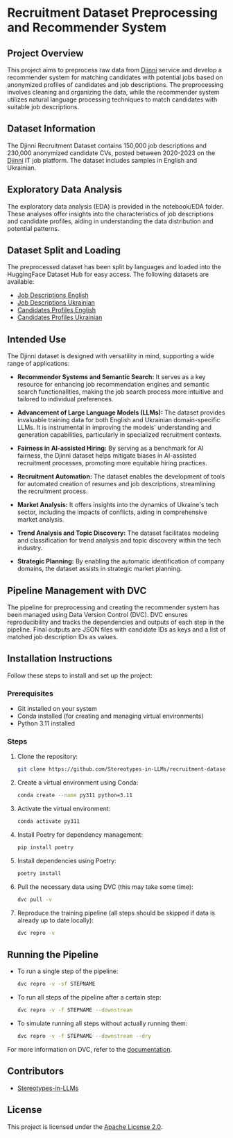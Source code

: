 # Recruitment Dataset Preprocessing and Recommender System

## Project Overview
This project aims to preprocess raw data from [Djinni](https://djinni.co) service and develop a recommender system for matching candidates with potential jobs based on anonymized profiles of candidates and job descriptions. The preprocessing involves cleaning and organizing the data, while the recommender system utilizes natural language processing techniques to match candidates with suitable job descriptions.

## Dataset Information
 The Djinni Recruitment Dataset contains 150,000 job descriptions and 230,000 anonymized candidate CVs, posted between 2020-2023 on the [Djinni](https://djinni.co/) IT job platform. The dataset includes samples in English and Ukrainian. 

## Exploratory Data Analysis
The exploratory data analysis (EDA) is provided in the notebook/EDA folder. These analyses offer insights into the characteristics of job descriptions and candidate profiles, aiding in understanding the data distribution and potential patterns.

## Dataset Split and Loading
The preprocessed dataset has been split by languages and loaded into the HuggingFace Dataset Hub for easy access. The following datasets are available:
- [Job Descriptions English](https://huggingface.co/datasets/Stereotypes-in-LLMs/recruitment-dataset-job-descriptions-english)
- [Job Descriptions Ukrainian](https://huggingface.co/datasets/Stereotypes-in-LLMs/recruitment-dataset-job-descriptions-ukrainian)
- [Candidates Profiles English](https://huggingface.co/datasets/Stereotypes-in-LLMs/recruitment-dataset-candidate-profiles-english)
- [Candidates Profiles Ukrainian](https://huggingface.co/datasets/Stereotypes-in-LLMs/recruitment-dataset-candidate-profiles-ukrainian)

## Intended Use

The Djinni dataset is designed with versatility in mind, supporting a wide range of applications:

- **Recommender Systems and Semantic Search:** It serves as a key resource for enhancing job recommendation engines and semantic search functionalities, making the job search process more intuitive and tailored to individual preferences.

- **Advancement of Large Language Models (LLMs):** The dataset provides invaluable training data for both English and Ukrainian domain-specific LLMs. It is instrumental in improving the models' understanding and generation capabilities, particularly in specialized recruitment contexts.

- **Fairness in AI-assisted Hiring:** By serving as a benchmark for AI fairness, the Djinni dataset helps mitigate biases in AI-assisted recruitment processes, promoting more equitable hiring practices.

- **Recruitment Automation:** The dataset enables the development of tools for automated creation of resumes and job descriptions, streamlining the recruitment process.

- **Market Analysis:** It offers insights into the dynamics of Ukraine's tech sector, including the impacts of conflicts, aiding in comprehensive market analysis.

- **Trend Analysis and Topic Discovery:** The dataset facilitates modeling and classification for trend analysis and topic discovery within the tech industry.

- **Strategic Planning:** By enabling the automatic identification of company domains, the dataset assists in strategic market planning.


## Pipeline Management with DVC
The pipeline for preprocessing and creating the recommender system has been managed using Data Version Control (DVC). DVC ensures reproducibility and tracks the dependencies and outputs of each step in the pipeline. Final outputs are JSON files with candidate IDs as keys and a list of matched job description IDs as values.

## Installation Instructions
Follow these steps to install and set up the project:

### Prerequisites
- Git installed on your system
- Conda installed (for creating and managing virtual environments)
- Python 3.11 installed

### Steps
1. Clone the repository:
    ```bash
    git clone https://github.com/Stereotypes-in-LLMs/recruitment-dataset
    ```

2. Create a virtual environment using Conda:
    ```bash
    conda create --name py311 python=3.11
    ```

3. Activate the virtual environment:
    ```bash
    conda activate py311
    ```

4. Install Poetry for dependency management:
    ```bash
    pip install poetry
    ```

5. Install dependencies using Poetry:
    ```bash
    poetry install
    ```

6. Pull the necessary data using DVC (this may take some time):
    ```bash
    dvc pull -v
    ```

7. Reproduce the training pipeline (all steps should be skipped if data is already up to date locally):
    ```bash
    dvc repro -v
    ```

## Running the Pipeline
- To run a single step of the pipeline:
    ```bash
    dvc repro -v -sf STEPNAME
    ```

- To run all steps of the pipeline after a certain step:
    ```bash
    dvc repro -v -f STEPNAME --downstream
    ```

- To simulate running all steps without actually running them:
    ```bash
    dvc repro -v -f STEPNAME --downstream --dry
    ```

For more information on DVC, refer to the [documentation](https://dvc.org/doc/start/data-management/data-versioning).

## Contributors
- [Stereotypes-in-LLMs](https://github.com/Stereotypes-in-LLMs)

## License
This project is licensed under the [Apache License 2.0](LICENSE).
